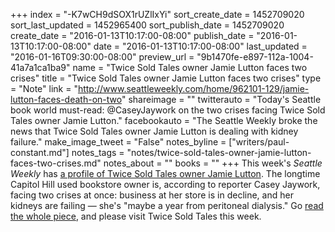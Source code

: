 +++
index = "-K7wCH9dSOX1rUZlIxYi"
sort_create_date = 1452709020
sort_last_updated = 1452965400
sort_publish_date = 1452709020
create_date = "2016-01-13T10:17:00-08:00"
publish_date = "2016-01-13T10:17:00-08:00"
date = "2016-01-13T10:17:00-08:00"
last_updated = "2016-01-16T09:30:00-08:00"
preview_url = "9b1470fe-e897-112a-1004-41a7a1ca1ba9"
name = "Twice Sold Tales owner Jamie Lutton faces two crises"
title = "Twice Sold Tales owner Jamie Lutton faces two crises"
type = "Note"
link = "http://www.seattleweekly.com/home/962101-129/jamie-lutton-faces-death-on-two"
shareimage = ""
twitterauto = "Today's Seattle book world must-read: @CaseyJaywork on the two crises facing Twice Sold Tales owner Jamie Lutton."
facebookauto = "The Seattle Weekly broke the news that Twice Sold Tales owner Jamie Lutton is dealing with kidney failure."
make_image_tweet = "False"
notes_byline = ["writers/paul-constant.md"]
notes_tags = "notes/twice-sold-tales-owner-jamie-lutton-faces-two-crises.md"
notes_about = ""
books = ""
+++
This week's *Seattle Weekly* has [a profile of Twice Sold Tales owner Jamie Lutton](http://www.seattleweekly.com/home/962101-129/jamie-lutton-faces-death-on-two). The longtime Capitol Hill used bookstore owner is, according to reporter Casey Jaywork, facing two crises at once: business at her store is in decline, and her kidneys are failing — she's "maybe a year from peritoneal dialysis." Go [read the whole piece](http://www.seattleweekly.com/home/962101-129/jamie-lutton-faces-death-on-two), and please visit Twice Sold Tales this week.